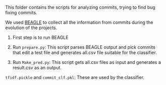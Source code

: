 This folder contains the scripts for analyzing commits, trying to find bug fixing commits.

We used [BEAGLE](https://github.com/alipourm/testevol2) to collect all the information from commits during the evolution of the projects.

1) First step is to run BEAGLE

2) Run ```prepare.py```: This script parses BEAGLE output and pick commits that edit a test file and generates all.csv file suitable for the classifier.

3) Run ```Make_pred.py```: This script gets all.csv files as input and generates a result.csv as an output.

```tfidf.pickle``` and ```commit_clf.pkl```: These are used by the classifier.
